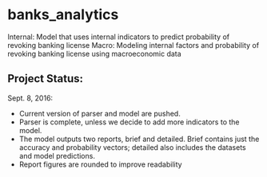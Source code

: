 # banks_analytics
Internal: Model that uses internal indicators to predict probability of revoking banking license
Macro: Modeling internal factors and probability of revoking banking license using macroeconomic data

## Project Status:
Sept. 8, 2016: 
- Current version of parser and model are pushed. 
- Parser is complete, unless we decide to add more indicators to the model.
- The model outputs two reports, brief and detailed. Brief contains just the accuracy and probability vectors; detailed also includes the datasets and model predictions.
- Report figures are rounded to improve readability
